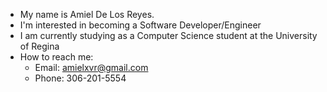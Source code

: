 - My name is Amiel De Los Reyes.
- I'm interested in becoming a Software Developer/Engineer
- I am currently studying as a Computer Science student at the University of Regina
- How to reach me:
  - Email: amielxvr@gmail.com
  - Phone: 306-201-5554

<!---
AmielDeLosReyes/AmielDeLosReyes is a ✨ special ✨ repository because its `README.md` (this file) appears on your GitHub profile.
You can click the Preview link to take a look at your changes.
--->
